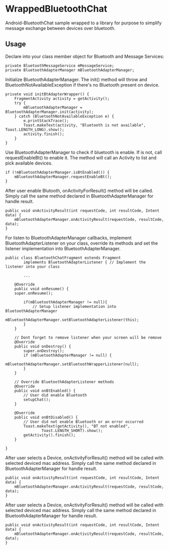 # WrappedBluetoothChat
Android-BluetoothChat sample wrapped to a library for purpose to simplify message exchange between devices over bluetooth. 

Usage
---------------
Declare into your class member object for Bluetooth and Message Services:
```
private BluetoothMessageService mMessageService;
private BluetoothAdapterManager mBluetoothAdapterManager;
```

Initialize BluetoothAdapterManager. The init() method will throw and BluetoothNotAvailableException if there's no Bluetooth present on device.
```
private void initBtAdapterWrapper() {
    FragmentActivity activity = getActivity();
    try {
        mBluetoothAdapterManager = BluetoothAdapterManager.init(activity);
    } catch (BluetoothNotAvailableException e) {
        e.printStackTrace();
        Toast.makeText(activity, "Bluetooth is not available", Toast.LENGTH_LONG).show();
        activity.finish();
    }
}
```

Use BluetoothAdapterManager to check if bluetooth is enable. If is not, call requestEnableBt() to enable it. The method will call an Activity to list and pick available devices.
```
if (!mBluetoothAdapterManager.isBtEnabled()) {
    mBluetoothAdapterManager.requestEnableBt();
}
```

After user enable Blutooth, onActivityForResult() method will be called. Simply call the same method declared in BluetoothAdapterManager for handle result.
```
public void onActivityResult(int requestCode, int resultCode, Intent data) {
    mBluetoothAdapterManager.onActivityResult(requestCode, resultCode, data);
}    
```

For listen to BluetoothAdapterManager callbacks, implement BluetoothAdapterListener on your class, override its methods and set the listener implementation into BluetoothAdapterManager.
```
public class BluetoothChatFragment extends Fragment
        implements BluetoothAdapterListener { // Implement the listener into your class
        
        ...
        
    @Override
    public void onResume() {
    super.onResume();

        if(mBluetoothAdapterManager != null){
            // Setup listener implementation into BluetoothAdapterManager 
            mBluetoothAdapterManager.setBluetoothAdapterListener(this);
        }
    }
    
    // Dont forget to remove listener when your screen will be remove
    @Override
    public void onDestroy() {
        super.onDestroy();
        if (mBluetoothAdapterManager != null) {
            mBluetoothAdapterManager.setBluetoothWrapperListener(null);
        }
    }
    
    // Override BluetoothAdapterListener methods
    @Override
    public void onBtEnabled() {
        // User did enable Bluetooth
        setupChat();
    }

    @Override
    public void onBtDisabled() {
        // User did not enable Bluetooth or an error occurred
        Toast.makeText(getActivity(), "BT not enabled",
                Toast.LENGTH_SHORT).show();
        getActivity().finish();
    }
        
}
```


After user selects a Device, onActivityForResult() method will be called with selected deviced mac address. Simply call the same method declared in BluetoothAdapterManager for handle result.
```
public void onActivityResult(int requestCode, int resultCode, Intent data) {
    mBluetoothAdapterManager.onActivityResult(requestCode, resultCode, data);
}    
```

After user selects a Device, onActivityForResult() method will be called with selected deviced mac address. Simply call the same method declared in BluetoothAdapterManager for handle result.
```
public void onActivityResult(int requestCode, int resultCode, Intent data) {
    mBluetoothAdapterManager.onActivityResult(requestCode, resultCode, data);
}    
```
